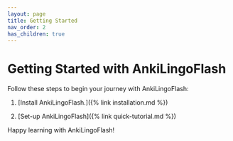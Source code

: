 ```yaml
---
layout: page
title: Getting Started
nav_order: 2
has_children: true
---
```


# Getting Started with AnkiLingoFlash

Follow these steps to begin your journey with AnkiLingoFlash:

1. [Install AnkiLingoFlash.]({% link installation.md %})

2. [Set-up AnkiLingoFlash]({% link quick-tutorial.md %})


Happy learning with AnkiLingoFlash!